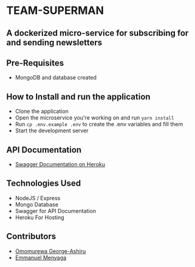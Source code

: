 # TEAM-SUPERMAN

## A dockerized micro-service for subscribing for and sending newsletters

## Pre-Requisites

- MongoDB and database created

## How to Install and run the application

- Clone the application
- Open the microservice you're working on and run `yarn install`
- Run `cp .env.example .env` to create the .env variables and fill them
- Start the development server

## API Documentation

- [Swagger Documentation on Heroku]()

## Technologies Used

- NodeJS / Express
- Mongo Database
- Swagger for API Documentation
- Heroku For Hosting

## Contributors

- [Omomurewa George-Ashiru](https://github.com/murewaashiru)
- [Emmanuel Menyaga](https://github.com/mhizterkeyz)
